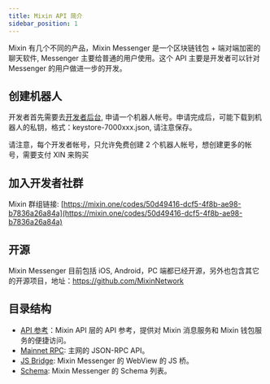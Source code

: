 ```yaml
---
title: Mixin API 简介
sidebar_position: 1
---
```


Mixin 有几个不同的产品，Mixin Messenger 是一个区块链钱包 + 端对端加密的聊天软件, Messenger 主要给普通的用户使用。这个 API 主要是开发者可以针对 Messenger 的用户做进一步的开发。

## 创建机器人

开发者首先需要去[开发者后台](https://developers.mixin.one/dashboard), 申请一个机器人帐号。申请完成后，可能下载到机器人的私钥，格式：keystore-7000xxx.json, 请注意保存。

请注意，每个开发者帐号，只允许免费创建 2 个机器人帐号，想创建更多的帐号，需要支付 XIN 来购买

## 加入开发者社群

Mixin 群组链接: [https://mixin.one/codes/50d49416-dcf5-4f8b-ae98-b7836a26a84a](https://mixin.one/codes/50d49416-dcf5-4f8b-ae98-b7836a26a84a)

## 开源

Mixin Messenger 目前包括 iOS, Android，PC 端都已经开源，另外也包含其它的开源项目，地址：https://github.com/MixinNetwork

## 目录结构

- [API 参考](./api/guide)：Mixin API 层的 API 参考，提供对 Mixin 消息服务和 Mixin 钱包服务的便捷访问。
- [Mainnet RPC](./mainnet-rpc): 主网的 JSON-RPC API。
- [JS Bridge](./js-bridge): Mixin Messenger 的 WebView 的 JS 桥。
- [Schema](./schema): Mixin Messenger 的 Schema 列表。
